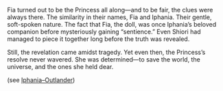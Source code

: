 <!-- title: Iphania and Fia -->
<!-- relationship: Same Person -->

Fia turned out to be the Princess all along—and to be fair, the clues were always there. The similarity in their names, Fia and Iphania. Their gentle, soft-spoken nature. The fact that Fia, the doll, was once Iphania’s beloved companion before mysteriously gaining “sentience.” Even Shiori had managed to piece it together long before the truth was revealed.

Still, the revelation came amidst tragedy. Yet even then, the Princess’s resolve never wavered. She was determined—to save the world, the universe, and the ones she held dear.

(see [Iphania–Outlander](#edge:iphania-outlander))
